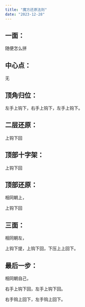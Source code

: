```yaml
---
title: "魔方还原法则"
date: "2023-12-28"
---
```


## 一面：

随便怎么拼

## 中心点：

无

## 顶角归位：

左手上钩下，右手上钩下，左手上钩下。

## 二层还原：

上钩下回

## 顶部十字架：

上钩下回

## 顶部还原：

相同朝上，

上钩下回

## 三面：

相同朝左，

上钩下提，上钩下回，下压上上回下。

## 最后一步：

相同朝自己，

右手上钩下回，左手上钩下回。

右手钩上回下，左手钩上回下。
